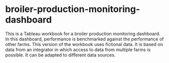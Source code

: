 # broiler-production-monitoring-dashboard

This is a Tableau workbook for a broiler production monitoring dashboard. In this dashboard, performance is benchmarked against the performance of other farms.
This version of the workbook uses fictional data. It is based on data from an integrator in which access to data from multiple farms is possible. It can be adapted to different data sources.
